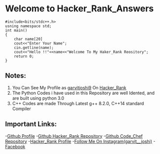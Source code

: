 # Welcome to Hacker_Rank_Answers

    #include<bits/stdc++.h>
    usning namespace std;
    int main()
    {
        char name[20]
        cout<<"Enter Your Name";
        cin.getline(name);
        cout<<"Hello !!"<<name<<"Welcome To My Haker_Rank Reository";
        return 0;
    }

## Notes:
1. You Can See My Profile as [garvitjoshi9](https://www.hackerrank.com/garvitjoshi9) On [Hacker_Rank](https://www.hackerrank.com/)
2. The Python Codes i have used in this Repository are well Idented, and are built using python 3.0 
3. C++ Codes are made Through Latest g++ 8.2.0, C++14 standard Compiler
## Important Links:
-[Github Profile](https://github.com/garvit-joshi)
-[Github Hacker_Rank Repository](https://github.com/garvit-joshi/HackerRank)
-[Github Code_Chef Repository](https://github.com/garvit-joshi/CodeChef)
-[Hacker_Rank Profile](https://www.hackerrank.com/garvitjoshi9)
-[Follow Me On Instagram(garvit__joshi)](https://www.instagram.com/garvit__joshi/)
-[Facebook](https://www.facebook.com/profile.php?id=100009274090199)
